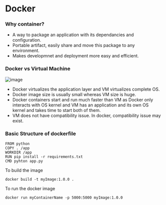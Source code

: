 # Docker
### Why container?
- A way to package an application with its dependancies and configuration.
- Portable artifact, easily share and move this package to any environment.
- Makes developmnet and deployment more easy and efficient.

### Docker vs Virtual Machine
  ![image](https://github.com/amishah137/Docker/assets/11003645/2a36ffc9-68dd-466b-b3cf-41d2bc4d71c9)

  - Docker virtualizes the application layer and VM virtualizes complete OS.
  - Docker image size is usually small whereas VM size is huge.
  - Docker containers start and run much faster than VM as Docker only interacts with OS kernel and VM has an application and its own OS kernel and takes time to start both of them.
  - VM does not have compatibility issue. In docker, compatibility issue may exist. 

### Basic Structure of dockerfile
```
FROM python
COPY . /app
WORKDIR /app
RUN pip install -r requirements.txt
CMD pyhton app.py
```

To build the image
```
docker build -t myImage:1.0.0 .
```

To run the docker image
```
docker run myContainerName -p 5000:5000 myImage:1.0.0
```
